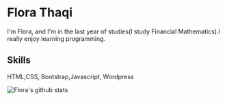 # Flora Thaqi
I'm Flora, and I'm in the last year of studies(I study Financial Mathematics).I really enjoy learning programming.

## Skills
HTML,CSS, Bootstrap,Javascript, Wordpress

![Flora's github stats](https://github-readme-stats.vercel.app/api?username=FloraThaqi)
